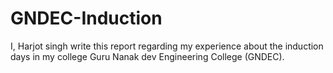 # GNDEC-Induction
I, Harjot singh write this report regarding my experience about the induction days in my college Guru Nanak dev Engineering College (GNDEC).
